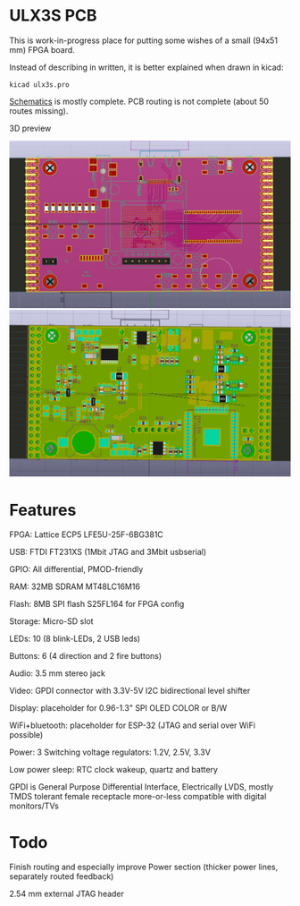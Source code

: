 # ULX3S PCB

This is work-in-progress place for putting
some wishes of a small (94x51 mm) FPGA board.

Instead of describing in written, 
it is better explained when drawn in kicad:

    kicad ulx3s.pro

[Schematics](/doc/schematics.pdf) is mostly complete.
PCB routing is not complete (about 50 routes missing).

3D preview

![TOP](/pic/ulx3st.jpg)
![BOTTOM](/pic/ulx3sb.jpg)

# Features

FPGA: Lattice ECP5 LFE5U-25F-6BG381C

USB: FTDI FT231XS (1Mbit JTAG and 3Mbit usbserial)

GPIO: All differential, PMOD-friendly

RAM: 32MB SDRAM MT48LC16M16

Flash: 8MB SPI flash S25FL164 for FPGA config

Storage: Micro-SD slot

LEDs: 10 (8 blink-LEDs, 2 USB leds)

Buttons: 6 (4 direction and 2 fire buttons)

Audio: 3.5 mm stereo jack

Video: GPDI connector with 3.3V-5V I2C bidirectional level shifter

Display: placeholder for 0.96-1.3" SPI OLED COLOR or B/W

WiFi+bluetooth: placeholder for ESP-32 (JTAG and serial over WiFi possible)

Power: 3 Switching voltage regulators: 1.2V, 2.5V, 3.3V

Low power sleep: RTC clock wakeup, quartz and battery


GPDI is General Purpose Differential Interface,
Electrically LVDS, mostly TMDS tolerant
female receptacle more-or-less compatible
with digital monitors/TVs


# Todo

Finish routing and especially improve Power
section (thicker power lines, separately routed feedback)

2.54 mm external JTAG header
